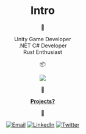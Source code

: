 <h1 align="center">Intro</h1>

<p align="center">🎯</p>
<p align="center"> 
Unity Game Developer<br>
.NET C# Developer<br>
Rust Enthusiast<br>
</p>

<p align="center">📦</p>
<p align="center"> 
  <a href="https://skillicons.dev">
    <img src="https://skillicons.dev/icons?i=unity,dotnet,rust" />
  </a>
</p>

<p align="center">📂</p>
 <p align="center"> 
   <b><a href="https://github.com/ebukaracer?tab=stars"> Projects?</a></b>
 </p>
                                                                                                                                               
<p align="center"> 
  <b>📨</b>
</p>
<p align="center">
<a href="mailto:ebuzycollins@gmail.com" target="_blank"><img src="https://skillicons.dev/icons?i=gmail" alt="Email"></a>
<a href="https://www.linkedin.com/in/3bukacollins" target="_blank"><img src="https://skillicons.dev/icons?i=linkedin" alt="LinkedIn"></a>
<a href="https://twitter.com/3bukacollins" target="_blank"><img src="https://skillicons.dev/icons?i=twitter" alt="Twitter"></a>
</p>
